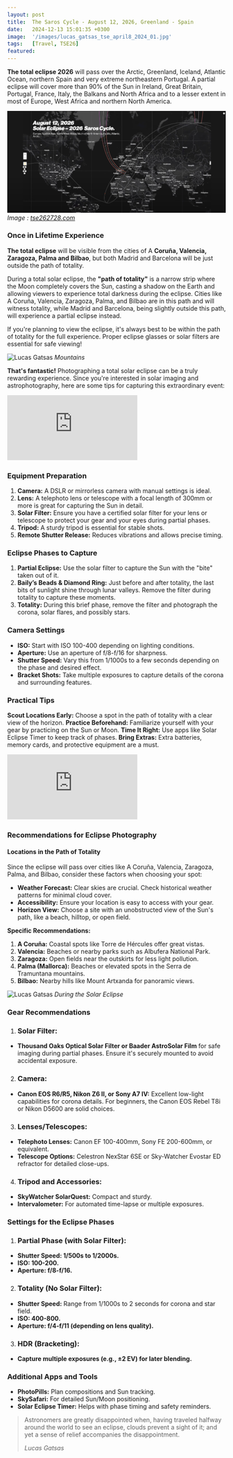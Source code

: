 ```yaml
---
layout: post
title:  The Saros Cycle - August 12, 2026, Greenland - Spain 
date:   2024-12-13 15:01:35 +0300
image:  '/images/lucas_gatsas_tse_april8_2024_01.jpg'
tags:   [Travel, TSE26]
featured:
---
```

<strong>The total eclipse 2026</strong> will pass over the Arctic, Greenland, Iceland, Atlantic Ocean, northern Spain and very extreme northeastern Portugal. A partial eclipse will cover more than 90% of the Sun in Ireland, Great Britain, Portugal, France, Italy, the Balkans and North Africa and to a lesser extent in most of Europe, West Africa and northern North America.

<div class="gallery-box">
  <div class="gallery">
    <img src="/images/tse-2026.png" alt="Lucas Gatsas">
  </div>
  <em>Image : <a href="https://tse262728.com" target="_blank">tse262728.com</a></em>
</div>

<h3>Once in Lifetime Experience</h3>
<strong>The total eclipse</strong>  will be visible from the cities of A <strong> Coruña, Valencia, Zaragoza, Palma and Bilbao</strong>, but both Madrid and Barcelona will be just outside the path of totality.

During a total solar eclipse, the <strong> "path of totality"</strong>  is a narrow strip where the Moon completely covers the Sun, casting a shadow on the Earth and allowing viewers to experience total darkness during the eclipse. Cities like A Coruña, Valencia, Zaragoza, Palma, and Bilbao are in this path and will witness totality, while Madrid and Barcelona, being slightly outside this path, will experience a partial eclipse instead.

If you're planning to view the eclipse, it's always best to be within the path of totality for the full experience. Proper eclipse glasses or solar filters are essential for safe viewing!

![Lucas Gatsas]({{site.baseurl}}/images/41.jpg)
*Mountains*

<strong> That's fantastic!</strong>  Photographing a total solar eclipse can be a truly rewarding experience. Since you're interested in solar imaging and astrophotography, here are some tips for capturing this extraordinary event: 

<p><iframe src="https://www.youtube.com/embed/XG1TmhQZuNw" frameborder="0" allowfullscreen></iframe></p>

<h3>Equipment Preparation</h3>

1. <strong>Camera:</strong>  A DSLR or mirrorless camera with manual settings is ideal.
2. <strong>Lens:</strong>  A telephoto lens or telescope with a focal length of 300mm or more is great for capturing the Sun in detail.
3. <strong>Solar Filter:</strong>  Ensure you have a certified solar filter for your lens or telescope to protect your gear and your eyes during partial phases.
4. <strong>Tripod:</strong>  A sturdy tripod is essential for stable shots.
5. <strong>Remote Shutter Release:</strong>  Reduces vibrations and allows precise timing.

<h3>Eclipse Phases to Capture</h3>

1. <strong>Partial Eclipse:</strong>  Use the solar filter to capture the Sun with the "bite" taken out of it.
2. <strong>Baily’s Beads & Diamond Ring:</strong>  Just before and after totality, the last bits of sunlight shine through lunar valleys. Remove the filter during totality to capture these moments.
3. <strong>Totality:</strong>  During this brief phase, remove the filter and photograph the corona, solar flares, and possibly stars.


<h3>Camera Settings</h3>

* <strong>ISO:</strong>  Start with ISO 100-400 depending on lighting conditions.
* <strong>Aperture:</strong>  Use an aperture of f/8-f/16 for sharpness.
* <strong>Shutter Speed:</strong>  Vary this from 1/1000s to a few seconds depending on the phase and desired effect.
* <strong>Bracket Shots:</strong>  Take multiple exposures to capture details of the corona and surrounding features.

<h3>Practical Tips</h3>

<strong>Scout Locations Early:</strong> Choose a spot in the path of totality with a clear view of the horizon.
<strong>Practice Beforehand:</strong> Familiarize yourself with your gear by practicing on the Sun or Moon.
<strong>Time It Right:</strong> Use apps like Solar Eclipse Timer to keep track of phases.
<strong>Bring Extras:</strong> Extra batteries, memory cards, and protective equipment are a must.


<p><iframe src="https://www.youtube.com/embed/7thb0CU52jI" frameborder="0" allowfullscreen></iframe></p>

<h3>Recommendations for Eclipse Photography</h3>

<h4>Locations in the Path of Totality</h4>
Since the eclipse will pass over cities like A Coruña, Valencia, Zaragoza, Palma, and Bilbao, consider these factors when choosing your spot:

* <strong>Weather Forecast:</strong> Clear skies are crucial. Check historical weather patterns for minimal cloud cover.
* <strong>Accessibility:</strong> Ensure your location is easy to access with your gear.
* <strong>Horizon View:</strong> Choose a site with an unobstructed view of the Sun's path, like a beach, hilltop, or open field.

<strong>Specific Recommendations:</strong>

1. <strong>A Coruña:</strong> Coastal spots like Torre de Hércules offer great vistas.
2. <strong>Valencia:</strong> Beaches or nearby parks such as Albufera National Park.
3. <strong>Zaragoza:</strong> Open fields near the outskirts for less light pollution.
4. <strong>Palma (Mallorca):</strong> Beaches or elevated spots in the Serra de Tramuntana mountains.
5. <strong>Bilbao:</strong> Nearby hills like Mount Artxanda for panoramic views.


![Lucas Gatsas]({{site.baseurl}}/images/total-solar-eclipse-sequence.jpg)
*During the Solar Eclipse*

<h3><strong>Gear Recommendations</strong></h3>

1. <h3>Solar Filter:</h3>

* <strong>Thousand Oaks Optical Solar Filter or Baader AstroSolar Film</strong> for safe imaging during partial phases.
Ensure it's securely mounted to avoid accidental exposure.

2. <h3>Camera:</h3>

* <strong>Canon EOS R6/R5, Nikon Z6 II, or Sony A7 IV:</strong> Excellent low-light capabilities for corona details.
For beginners, the Canon EOS Rebel T8i or Nikon D5600 are solid choices.

3. <h3>Lenses/Telescopes:</h3>

* <strong>Telephoto Lenses:</strong> Canon EF 100-400mm, Sony FE 200-600mm, or equivalent.
* <strong>Telescope Options:</strong> Celestron NexStar 6SE or Sky-Watcher Evostar ED refractor for detailed close-ups.


4. <h3>Tripod and Accessories:</h3>

* <strong>SkyWatcher SolarQuest:</strong> Compact and sturdy.
* <strong>Intervalometer:</strong> For automated time-lapse or multiple exposures.


<h3><strong>Settings for the Eclipse Phases</strong></h3>

1. <h3>Partial Phase (with Solar Filter):</h3>

* <strong>Shutter Speed: 1/500s to 1/2000s.</strong>
* <strong>ISO: 100-200.</strong>
* <strong>Aperture: f/8-f/16.</strong>

2. <h3>Totality (No Solar Filter):</h3>

* <strong>Shutter Speed:</strong> Range from 1/1000s to 2 seconds for corona and star field.
* <strong>ISO: 400-800.</strong>
* <strong>Aperture: f/4-f/11 (depending on lens quality).</strong>


3. <h3>HDR (Bracketing):</h3>

* <strong>Capture multiple exposures (e.g., ±2 EV) for later blending.</strong>


<h3><strong>Additional Apps and Tools</strong></h3>

* <strong>PhotoPills:</strong>  Plan compositions and Sun tracking.
* <strong>SkySafari:</strong>  For detailed Sun/Moon positioning.
* <strong>Solar Eclipse Timer:</strong>  Helps with phase timing and safety reminders.


> Astronomers are greatly disappointed when, having traveled halfway around the world to see an eclipse, clouds prevent a sight of it; and yet a sense of relief accompanies the disappointment.
>
> <cite>Lucas Gatsas</cite>

